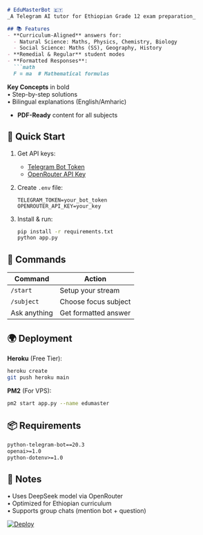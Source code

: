 ```markdown
# EduMasterBot 🇪🇹
_A Telegram AI tutor for Ethiopian Grade 12 exam preparation_

## 📚 Features
- **Curriculum-Aligned** answers for:
  - Natural Science: Maths, Physics, Chemistry, Biology
  - Social Science: Maths (SS), Geography, History
- **Remedial & Regular** student modes
- **Formatted Responses**:
  ```math
  F = ma  # Mathematical formulas
  ```
  **Key Concepts** in bold  
  • Step-by-step solutions  
  • Bilingual explanations (English/Amharic)
- **PDF-Ready** content for all subjects

## 🚀 Quick Start
1. Get API keys:
   - [Telegram Bot Token](https://t.me/BotFather)
   - [OpenRouter API Key](https://openrouter.ai/)

2. Create `.env` file:
   ```env
   TELEGRAM_TOKEN=your_bot_token
   OPENROUTER_API_KEY=your_key
   ```

3. Install & run:
   ```bash
   pip install -r requirements.txt
   python app.py
   ```

## 🤖 Commands
| Command | Action |
|---------|--------|
| `/start` | Setup your stream |
| `/subject` | Choose focus subject |
| Ask anything | Get formatted answer |

## 🌍 Deployment
**Heroku** (Free Tier):
```bash
heroku create
git push heroku main
```

**PM2** (For VPS):
```bash
pm2 start app.py --name edumaster
```

## 📦 Requirements
```txt
python-telegram-bot==20.3
openai>=1.0
python-dotenv>=1.0
```

## 📌 Notes
• Uses DeepSeek model via OpenRouter  
• Optimized for Ethiopian curriculum  
• Supports group chats (mention bot + question)

[![Deploy](https://www.herokucdn.com/deploy/button.svg)](https://heroku.com/deploy)
```
